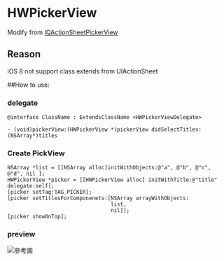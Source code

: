 HWPickerView
============
Modify from [IQActionSheetPickerView](https://github.com/hackiftekhar/IQActionSheetPickerView)

## Reason
iOS 8 not support class extends from UIActionSheet

##How to use:

### delegate  

    @interface ClassName : ExtendsClassName <HWPickerViewDelegate>

    - (void)pickerView:(HWPickerView *)pickerView didSelectTitles:(NSArray*)titles

### Create PickView

    NSArray *list = [[NSArray alloc]initWithObjects:@"a", @"b", @"c", @"d", nil ];
    HWPickerView *picker = [[HWPickerView alloc] initWithTitle:@"title"  delegate:self];
    [picker setTag:TAG_PICKER];
    [picker setTitlesForComponenets:[NSArray arrayWithObjects:
                                     list,
                                     nil]];
    [picker showOnTop];

### preview
![參考圖](https://dl.dropboxusercontent.com/u/10581994/github/HWPickerView.png)
  
